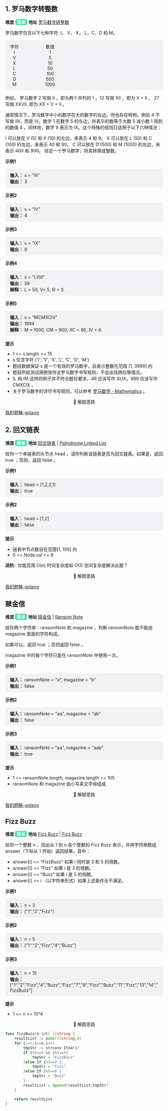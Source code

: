 ## 1. 罗马数字转整数

<span style="font-weight:bold;font-size:14px">难度</span> <span style="background:#3de1ad;border-radius:5px;padding:1px 5px;font-weight:bold;color:#ffffff">简单</span>  <span style="font-weight:bold;font-size:14px">地址</span> [罗马数字转整数](https://leetcode.cn/problems/roman-to-integer/)

罗马数字包含以下七种字符: I， V， X， L，C，D 和 M。

<div style="background:#f2f2f4;padding:10px 15px;border-radius:5px;">
<div style="display: inline-block;margin-right: 80px;text-align: center">
    <span>字符</span> <br>
    <span>I</span> <br>
    <span>V</span> <br>
    <span>X</span> <br>
    <span>L</span> <br>
    <span>C</span>  <br>
    <span>D</span>  <br>
    <span>M</span> <br>
</div>
<div style="display: inline-block;text-align: center">
    <span>数值</span>   <br>
    <span>1</span> <br>
    <span>5</span> <br>
    <span>10</span> <br>
    <span>50</span> <br>
    <span>100</span>  <br>
    <span>500</span>  <br>
    <span>1000</span> <br>
</div>
</div>

例如， 罗马数字 2 写做 II ，即为两个并列的 1 。12 写做 XII ，即为 X + II 。 27 写做  XXVII, 即为 XX + V + II 。

通常情况下，罗马数字中小的数字在大的数字的右边。但也存在特例，例如 4 不写做 IIII，而是 IV。数字 1 在数字 5 的左边，所表示的数等于大数 5 减小数 1 得到的数值 4 。同样地，数字 9 表示为 IX。这个特殊的规则只适用于以下六种情况：

I 可以放在 V (5) 和 X (10) 的左边，来表示 4 和 9。
X 可以放在 L (50) 和 C (100) 的左边，来表示 40 和 90。
C 可以放在 D (500) 和 M (1000) 的左边，来表示 400 和 900。
给定一个罗马数字，将其转换成整数。

<span style="font-size:14px;font-weight:bold">示例1</span>

<p style="background:#f2f2f4;padding:10px 15px;border-radius:5px;">
  <span style="font-size:14px;font-weight:bold">输入：</span>
  <span style="font-size:14px;">s = "III"</span>
  <br>
  <span style="font-size:14px;font-weight:bold">输出：</span>
  <span style="font-size:14px;">3</span>
</p>

<span style="font-size:14px;font-weight:bold">示例2</span>

<p style="background:#f2f2f4;padding:10px 15px;border-radius:5px;">
  <span style="font-size:14px;font-weight:bold">输入：</span>
  <span style="font-size:14px;">s = "IV"</span>
  <br>
  <span style="font-size:14px;font-weight:bold">输出：</span>
  <span style="font-size:14px;">4</span>
</p>

<span style="font-size:14px;font-weight:bold">示例3</span>

<p style="background:#f2f2f4;padding:10px 15px;border-radius:5px;">
  <span style="font-size:14px;font-weight:bold">输入：</span>
  <span style="font-size:14px;">s = "IX"</span>
  <br>
  <span style="font-size:14px;font-weight:bold">输出：</span>
  <span style="font-size:14px;">9</span>
</p>

<span style="font-size:14px;font-weight:bold">示例4</span>

<p style="background:#f2f2f4;padding:10px 15px;border-radius:5px;">
  <span style="font-size:14px;font-weight:bold">输入：</span>
  <span style="font-size:14px;">s = "LVIII"</span>
  <br>
  <span style="font-size:14px;font-weight:bold">输出：</span>
  <span style="font-size:14px;">58</span>
  <br>
  <span style="font-size:14px;font-weight:bold">解释：</span>
  <span style="font-size:14px;">L = 50, V= 5, III = 3.</span>
</p>
<span style="font-size:14px;font-weight:bold">示例5</span>

<p style="background:#f2f2f4;padding:10px 15px;border-radius:5px;">
  <span style="font-size:14px;font-weight:bold">输入：</span>
  <span style="font-size:14px;">s = "MCMXCIV"</span>
  <br>
  <span style="font-size:14px;font-weight:bold">输出：</span>
  <span style="font-size:14px;">1994</span>
  <br>
  <span style="font-size:14px;font-weight:bold">解释：</span>
  <span style="font-size:14px;">M = 1000, CM = 900, XC = 90, IV = 4.</span>
</p>

<span style="font-size:14px;font-weight:bold;">提示</span>

<ul>
  <li>1 <= s.length <= 15</li>
  <li>s 仅含字符 ('I', 'V', 'X', 'L', 'C', 'D', 'M')</li>
  <li>题目数据保证 s 是一个有效的罗马数字，且表示整数在范围 [1, 3999] 内</li>
  <li>题目所给测试用例皆符合罗马数字书写规则，不会出现跨位等情况。
</li>
  <li>IL 和 IM 这样的例子并不符合题目要求，49 应该写作 XLIX，999 应该写作 CMXCIX 。</li>
  <li>关于罗马数字的详尽书写规则，可以参考 <a href="https://b2b.partcommunity.com/community/knowledge/zh_CN/detail/10753/%E7%BD%97%E9%A9%AC%E6%95%B0%E5%AD%97#knowledge_article">罗马数字 - Mathematics</a> 。</li>
</ul>
<div style="text-align:center">
  <span>🔑 解题思路</span>
  <p style="display: none">注意 9</p>
</div>

  [我的题解-golang](../golang_code/new_user_list/roman_to_int.go)


## 2. 回文链表

 <span style="font-weight:bold;font-size:14px">难度 </span> <span style="background:#3de1ad;border-radius:5px;padding:1px 5px;font-weight:bold;color:#ffffff">简单</span>  <span style="font-weight:bold;font-size:14px">地址 </span> [回文链表](https://leetcode.cn/problems/palindrome-linked-list/description/) | [Palindrome Linked List](https://leetcode.com/problems/palindrome-linked-list/)

给你一个单链表的头节点 head ，请你判断该链表是否为回文链表。如果是，返回 true ；否则，返回 false 。

<span style="font-size:14px;font-weight:bold;">示例1</span>

<p style="background:#f2f2f4;padding:10px 15px;border-radius:5px">
  <span style="font-size:14px;font-weight:bold">输入：</span>
  <span style="font-size:14px;">head = [1,2,2,1]</span>
  <br>
  <span style="font-size:14px;font-weight:bold">输出：</span>
  <span style="font-size:14px;">true</span>
  <br>
</p>

<span style="font-size:14px;font-weight:bold;">示例2</span>

<p style="background:#f2f2f4;padding:10px 15px;border-radius:5px">
  <span style="font-size:14px;font-weight:bold">输入：</span>
  <span style="font-size:14px;">head = [1,2]</span>
  <br>
  <span style="font-size:14px;font-weight:bold">输出：</span>
  <span style="font-size:14px;">false</span>
  <br>
</p>

<span style="font-size:14px;font-weight:bold;">提示</span>

<ul>
  <li>链表中节点数目在范围[1, 105] 内</li>
  <li>0 <= Node.val <= 9</li>
</ul>

<span style="font-size:14px;font-weight:bold">进阶: </span> <span style="font-size:14px;">你能否用 O(n) 时间复杂度和 O(1) 空间复杂度解决此题？</span>

<div style="text-align:center">
  <span>🔑 解题思路</span>
  <p style="display: none">原地判断</p>
</div>

[我的题解-golang](../golang_code/new_user_list/palindrome_linked_list.go)

## 赎金信
 <span style="font-weight:bold;font-size:14px">难度 </span><span style="background:#3de1ad;border-radius:5px;padding:1px 5px;font-weight:bold;color:#ffffff">简单</span>  <span style="font-weight:bold;font-size:14px">地址 </span>[赎金信](https://leetcode.cn/problems/ransom-note/description/) | [Ransom Note](https://leetcode.com/problems/ransom-note/)

给你两个字符串：ransomNote 和 magazine ，判断 ransomNote 能不能由 magazine 里面的字符构成。

如果可以，返回 true ；否则返回 false 。

magazine 中的每个字符只能在 ransomNote 中使用一次。

<span style="font-size:14px;font-weight:bold;">示例1</span>

<p style="background:#f2f2f4;padding:10px 15px;border-radius:5px">
  <span style="font-size:14px;font-weight:bold">输入：</span>
  <span style="font-size:14px;">ransomNote = "a", magazine = "b"</span>
  <br>
  <span style="font-size:14px;font-weight:bold">输出：</span>
  <span style="font-size:14px;">false</span>
</p>

<span style="font-size:14px;font-weight:bold;">示例2</span>

<p style="background:#f2f2f4;padding:10px 15px;border-radius:5px">
  <span style="font-size:14px;font-weight:bold">输入：</span>
  <span style="font-size:14px;">ransomNote = "aa", magazine = "ab"</span>
  <br>
  <span style="font-size:14px;font-weight:bold">输出：</span>
  <span style="font-size:14px;">false</span>
  <br>
</p>

<span style="font-size:14px;font-weight:bold;">示例3</span>

<p style="background:#f2f2f4;padding:10px 15px;border-radius:5px">
  <span style="font-size:14px;font-weight:bold">输入：</span>
  <span style="font-size:14px;">ransomNote = "aa", magazine = "aab"</span>
  <br>
  <span style="font-size:14px;font-weight:bold">输出：</span>
  <span style="font-size:14px;">true</span>
  <br>
</p>

<span style="font-size:14px;font-weight:bold;">提示</span>

<ul>
  <li>1 <= ransomNote.length, magazine.length <= 105</li>
  <li>ransomNote 和 magazine 由小写英文字母组成</li>
</ul>

<div style="text-align:center">
  <span>🔑 解题思路</span>
  <p style="display: none">计数</p>
</div>

[我的题解-golang](../golang_code/new_user_list/ransom_note.go)

## Fizz Buzz

 <span style="font-weight:bold;font-size:14px">难度 </span> <span style="background:#3de1ad;border-radius:5px;padding:1px 5px;font-weight:bold;color:#ffffff">简单</span>  <span style="font-weight:bold;font-size:14px">地址 </span> [Fizz Buzz](https://leetcode.cn/problems/fizz-buzz/description/) | [Fizz Buzz
 ](https://leetcode.com/problems/fizz-buzz/)

给你一个整数 n ，找出从 1 到 n 各个整数的 Fizz Buzz 表示，并用字符串数组 answer（下标从 1 开始）返回结果，其中：

- answer[i] == "FizzBuzz" 如果 i 同时是 3 和 5 的倍数。
- answer[i] == "Fizz" 如果 i 是 3 的倍数。
- answer[i] == "Buzz" 如果 i 是 5 的倍数。
- answer[i] == i （以字符串形式）如果上述条件全不满足。

<span style="font-size:14px;font-weight:bold;">示例1</span>

<p style="background:#f2f2f4;padding:10px 15px;border-radius:5px">
  <span style="font-size:14px;font-weight:bold">输入：</span>
  <span style="font-size:14px;">n = 3</span>
  <br>
  <span style="font-size:14px;font-weight:bold">输出：</span>
  <span style="font-size:14px;">["1","2","Fizz"]</span>
</p>

<span style="font-size:14px;font-weight:bold;">示例2</span>

<p style="background:#f2f2f4;padding:10px 15px;border-radius:5px">
  <span style="font-size:14px;font-weight:bold">输入：</span>
  <span style="font-size:14px;">n = 5</span>
  <br>
  <span style="font-size:14px;font-weight:bold">输出：</span>
  <span style="font-size:14px;">["1","2","Fizz","4","Buzz"]</span>
</p>

<span style="font-size:14px;font-weight:bold;">示例3</span>

<p style="background:#f2f2f4;padding:10px 15px;border-radius:5px">
  <span style="font-size:14px;font-weight:bold">输入：</span>
  <span style="font-size:14px;">n = 15</span>
  <br>
  <span style="font-size:14px;font-weight:bold">输出：</span>
  <span style="font-size:14px;">["1","2","Fizz","4","Buzz","Fizz","7","8","Fizz","Buzz","11","Fizz","13","14","FizzBuzz"]</span>
</p>

<span style="font-size:14px;font-weight:bold;">提示</span>

<ul>
  <li>1 <= n <= 10^4</li>
</ul>

<div style="text-align:center">
  <span>🔑 解题思路</span>
  <p style="display: none">简单但是，不要忘了用go 的string builder</p>
</div>

```go
func fizzBuzz(n int) []string {
    resultList := make([]string,0)
    for i:=1;i<=n;i++{
        tmpStr := strconv.Itoa(i)
        if i%3==0 && i%5==0{
            tmpStr = "FizzBuzz"
        }else if i%3==0 {
            tmpStr = "Fizz"
        }else if i%5==0 {
            tmpStr = "Buzz"
        }
        resultList = append(resultList,tmpStr)
    }

    return resultList
}
```

